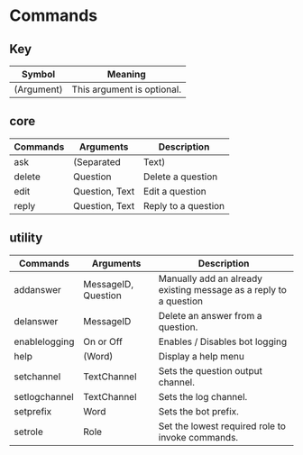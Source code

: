 # Commands

## Key
| Symbol     | Meaning                    |
| ---------- | -------------------------- |
| (Argument) | This argument is optional. |

## core
| Commands | Arguments        | Description                 |
| -------- | ---------------- | --------------------------- |
| ask      | (Separated|Text) | Ask the channel a question. |
| delete   | Question         | Delete a question           |
| edit     | Question, Text   | Edit a question             |
| reply    | Question, Text   | Reply to a question         |

## utility
| Commands      | Arguments           | Description                                                       |
| ------------- | ------------------- | ----------------------------------------------------------------- |
| addanswer     | MessageID, Question | Manually add an already existing message as a reply to a question |
| delanswer     | MessageID           | Delete an answer from a question.                                 |
| enablelogging | On or Off           | Enables / Disables bot logging                                    |
| help          | (Word)              | Display a help menu                                               |
| setchannel    | TextChannel         | Sets the question output channel.                                 |
| setlogchannel | TextChannel         | Sets the log channel.                                             |
| setprefix     | Word                | Sets the bot prefix.                                              |
| setrole       | Role                | Set the lowest required role to invoke commands.                  |

